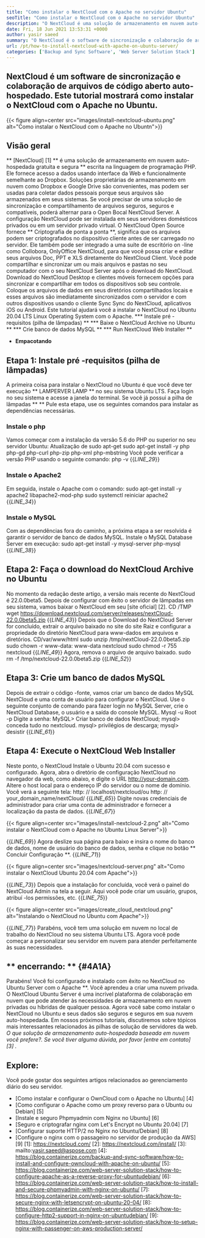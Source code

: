 ```yaml
---
title: "Como instalar o NextCloud com o Apache no servidor Ubuntu" 
seoTitle: "Como instalar o NextCloud com o Apache no servidor Ubuntu" 
description: "O NextCloud é uma solução de armazenamento em nuvem auto-hospedada em código aberto escrito no PHP. Este artigo mostrará como instalar o NextCloud com o Apache no Ubuntu." 
date: Fri, 18 Jun 2021 13:53:31 +0000
author: yasir saeed
summary: "O NextCloud é o software de sincronização e colaboração de arquivos de código aberto auto-hospedado. Este tutorial mostrará como instalar o NextCloud com o Apache no Ubuntu." 
url: /pt/how-to-install-nextcloud-with-apache-on-ubuntu-server/
categories: ['Backup and Sync Software', 'Web Server Solution Stack']
---
```


## NextCloud é um software de sincronização e colaboração de arquivos de código aberto auto-hospedado. Este tutorial mostrará como instalar o NextCloud com o Apache no Ubuntu.

{{< figure align=center src="images/install-nextcloud-ubuntu.png" alt="Como instalar o NextCloud com o Apache no Ubuntn">}}


## **Visão geral**
** [NextCloud] [1] ** é uma solução de armazenamento em nuvem auto-hospedada gratuita e segura ** escrita na linguagem de programação PHP. Ele fornece acesso a dados usando interface da Web e funcionalmente semelhante ao Dropbox. Soluções proprietárias de armazenamento em nuvem como Dropbox e Google Drive são convenientes, mas podem ser usadas para coletar dados pessoais porque seus arquivos são armazenados em seus sistemas. Se você precisar de uma solução de sincronização e compartilhamento de arquivos seguros, seguros e compatíveis, poderá alternar para o Open Bocal NextCloud Server. A configuração NextCloud pode ser instalada em seus servidores domésticos privados ou em um servidor privado virtual.
O NextCloud Open Source fornece ** Criptografia de ponta a ponta **, significa que os arquivos podem ser criptografados no dispositivo cliente antes de ser carregado no servidor. Ele também pode ser integrado a uma suíte de escritório on -line como Collobora, OnlyOffice NextCloud, para que você possa criar e editar seus arquivos Doc, PPT e XLS diretamente do NextCloud Client. Você pode compartilhar e sincronizar um ou mais arquivos e pastas no seu computador com o seu NextCloud Server após o download do NextCloud. Download do NextCloud Desktop e clientes móveis fornecem opções para sincronizar e compartilhar em todos os dispositivos sob seu controle. Coloque os arquivos de dados em seus diretórios compartilhados locais e esses arquivos são imediatamente sincronizados com o servidor e com outros dispositivos usando o cliente Sync Sync do NextCloud, aplicativos iOS ou Android.
Este tutorial ajudará você a instalar o NextCloud no Ubuntu 20.04 LTS Linux Operating System com o Apache.
  *** Instale pré -requisitos (pilha de lâmpadas) **
  *** Baixe o NextCloud Archive no Ubuntu **
  *** Crie banco de dados MySQL **
  *** Run NextCloud Web Installer **
  * **Empacotando**

## Etapa 1: Instale pré -requisitos (pilha de lâmpadas)
A primeira coisa para instalar o NextCloud no Ubuntu é que você deve ter execução ** LAMPERVER LAMP ** no seu sistema Ubuntu LTS. Faça login no seu sistema e acesse a janela do terminal. Se você já possui a pilha de lâmpadas ** ** Pule esta etapa, use os seguintes comandos para instalar as dependências necessárias.

### Instale o php
Vamos começar com a instalação da versão 5.6 do PHP ou superior no seu servidor Ubuntu:
Atualização de sudo apt-get
sudo apt-get install -y php php-gd php-curl php-zip php-xml php-mbstring
Você pode verificar a versão PHP usando o seguinte comando:
php -v
{{_LINE_29_}}

### Instale o Apache2
Em seguida, instale o Apache com o comando:
sudo apt-get install -y apache2 libapache2-mod-php
sudo systemctl reiniciar apache2
{{_LINE_34_}}

### Instale o MySQL
Com as dependências fora do caminho, a próxima etapa a ser resolvida é garantir o servidor de banco de dados MySQL. Instale o MySQL Database Server em execução:
sudo apt-get install -y mysql-server php-mysql
{{_LINE_38_}}

## Etapa 2: Faça o download do NextCloud Archive no Ubuntu
No momento da redação deste artigo, a versão mais recente do NextCloud é 22.0.0beta5. Depois de configurar com êxito o servidor de lâmpadas em seu sistema, vamos baixar o NextCloud em seu [site oficial] [2].
CD /TMP
wget https://download.nextcloud.com/server/releases/nextCloud-22.0.0beta5.zip
{{_LINE_43_}}
Depois que o Download do NextCloud Server for concluído, extrair o arquivo baixado no site do site Raiz e configurar a propriedade do diretório NextCloud para www-dados em arquivos e diretórios.
CD/var/www/html
sudo unzip /tmp/nextCloud-22.0.0beta5.zip
sudo chown -r www-data: www-data nextcloud
sudo chmod -r 755 nextcloud
{{_LINE_49_}}
Agora, remova o arquivo de arquivo baixado.
sudo rm -f /tmp/nextcloud-22.0.0beta5.zip
{{_LINE_52_}}

## Etapa 3: Crie um banco de dados MySQL
Depois de extrair o código -fonte, vamos criar um banco de dados MySQL NextCloud e uma conta de usuário para configurar o NextCloud. Use o seguinte conjunto de comando para fazer login no MySQL Server, crie o NextCloud Database, o usuário e a saída do console MySQL.
Mysql -u Root -p
Digite a senha:
MySQL> Criar banco de dados NextCloud;
mysql> conceda tudo no nextcloud.
mysql> privilégios de descarga;
mysql> desistir
{{_LINE_61_}}

## Etapa 4: Execute o NextCloud Web Installer
Neste ponto, o NextCloud Instale o Ubuntu 20.04 com sucesso e configurado. Agora, abra o diretório de configuração NextCloud no navegador da web, como abaixo, e digite o URL http://your-domain.com. Altere o host local para o endereço IP do servidor ou o nome de domínio. Você verá a seguinte tela:
http: // localhost/nextcloud/ou http: // your_domain_name/nextCloud/
{{_LINE_65_}}
Digite novas credenciais de administrador para criar uma conta de administrador e fornecer a localização da pasta de dados.
{{_LINE_67_}}

{{< figure align=center src="images/install-nextcloud-2.png" alt="Como instalar o NextCloud com o Apache no Ubuntu Linux Server">}}

{{_LINE_69_}}
Agora deslize sua página para baixo e insira o nome do banco de dados, nome de usuário do banco de dados, senha e clique no botão ** Concluir Configuração **.
{{_LINE_71_}}

{{< figure align=center src="images/nextcloud-server.png" alt="Como instalar o NextCloud Ubuntu 20.04 com Apache">}}

{{_LINE_73_}}
Depois que a instalação for concluída, você verá o painel do NextCloud Admin na tela a seguir. Aqui você pode criar um usuário, grupos, atribuí -los permissões, etc.
{{_LINE_75_}}

{{< figure align=center src="images/create_cloud_nextcloud.png" alt="Instalando o NextCloud no Ubuntu com Apache">}}

{{_LINE_77_}}
Parabéns, você tem uma solução em nuvem no local de trabalho do NextCloud no seu sistema Ubuntu LTS. Agora você pode começar a personalizar seu servidor em nuvem para atender perfeitamente às suas necessidades.

## ** encerrando: ** {#4A1A}
Parabéns! Você foi configurado e instalado com êxito no NextCloud no Ubuntu Server com o Apache **. Você aprendeu a criar uma nuvem privada. O NextCloud Ubuntu Server é uma incrível plataforma de colaboração em nuvem que pode atender às necessidades de armazenamento em nuvem privadas ou híbridas de qualquer pessoa. Agora você sabe como instalar o NextCloud no Ubuntu e seus dados são seguros e seguros em sua nuvem auto-hospedada. Em nossos próximos tutoriais, discutiremos sobre tópicos mais interessantes relacionados às pilhas de solução de servidores da web.
_O que solução de armazenamento auto-hospedada baseada em nuvem você prefere?. Se você tiver alguma dúvida, por favor [entre em contato] [3] ._

## Explore:
Você pode gostar dos seguintes artigos relacionados ao gerenciamento diário do seu servidor.
  * [Como instalar e configurar o OwnCloud com o Apache no Ubuntu] [4]
  * [Como configurar o Apache como um proxy reverso para o Ubuntu ou Debian] [5]
  * [Instale e seguro Phpmyadmin com Nginx no Ubuntu] [6]
  * [Seguro e criptografar nginx com Let's Encrypt no Ubuntu 20.04] [7]
  * [Configurar suporte HTTP/2 no Nginx no Ubuntu/Debian] [8]
  * [Configure o nginx com o passageiro no servidor de produção da AWS] [9]
[1]: https://nextcloud.com/
[2]: https://nextcloud.com/install/
[3]: mailto:yasir.saeed@aspose.com
[4]: https://blog.containerize.com/backup-and-sync-software/how-to-install-and-configure-owncloud-with-apache-on-ubuntu/
[5]: https://blog.containerize.com/web-server-solution-stack/how-to-configure-apache-as-a-reverse-proxy-for-ubuntudebian/
[6]: https://blog.containerize.com/web-server-solution-stack/how-to-install-and-secure-phpmyadmin-with-nginx-on-ubuntu/
[7]: https://blog.containerize.com/web-server-solution-stack/how-to-secure-nginx-with-letsencrypt-on-ubuntu-20-04/
[8]: https://blog.containerize.com/web-server-solution-stack/how-to-configure-http2-support-in-nginx-on-ubuntudebian/
[9]: https://blog.containerize.com/web-server-solution-stack/how-to-setup-nginx-with-passenger-on-aws-production-server/
